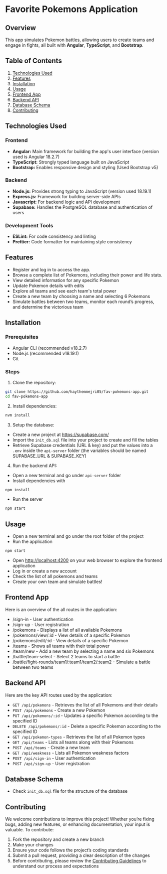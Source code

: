 # Favorite Pokemons Application

## Overview

This app simulates Pokemon battles, allowing users to create teams and engage in fights, all built with **Angular**, **TypeScript**, and **Bootstrap**.

## Table of Contents

1. [Technologies Used](#technologies-used)
2. [Features](#features)
3. [Installation](#installation)
4. [Usage](#usage)
5. [Frontend App](#frontend-app)
6. [Backend API](#backend-api)
7. [Database Schema](#database-schema)
8. [Contributing](#contributing)

## Technologies Used

### Frontend

- **Angular:** Main framework for building the app's user interface (version used is Angular 18.2.7)
- **TypeScript:** Strongly typed language built on JavaScript
- **Bootstrap:** Enables responsive design and styling (Used Bootstrap v5)

### Backend

- **Node.js:** Provides strong typing to JavaScript (version used 18.19.1)
- **Express.js:** Framework for building server-side APIs
- **Javascript:** For backend logic and API development
- **Supabase:** Handles the PostgreSQL database and authentication of users

### Development Tools

- **ESLint:** For code consistency and linting
- **Prettier:** Code formatter for maintaining style consistency

## Features

- Register and log in to access the app.
- Browse a complete list of Pokemons, including their power and life stats.
- View detailed information for any specific Pokemon
- Update Pokemon details with edits
- Explore all teams and see each team's total power
- Create a new team by choosing a name and selecting 6 Pokemons
- Simulate battles between two teams, monitor each round’s progress, and determine the victorious team

## Installation

### Prerequisites

- Angular CLI (recommended  v18.2.7)
- Node.js (recommended v18.19.1)
- Git

### Steps

1. Clone the repository:

```bash
git clone https://github.com/haythemmejri05/fav-pokemons-app.git
cd fav-pokemons-app
```

2. Install dependencies:

```bash
nvm install
```

3. Setup the database:

- Create a new project at https://supabase.com/
- Import the `init_db.sql` file into your project to create and fill the tables
- Retrieve Supabase credentials (URL & key) and put the values into a `.env` inside the `api-server` folder (the variables should be named SUPABASE_URL & SUPABASE_KEY)

4. Run the backend API:

- Open a new terminal and go under `api-server` folder
- Install dependencies with

```bash
npm install
```

- Run the server

```bash
npm start
```

## Usage

- Open a new terminal and go under the root folder of the project
- Run the application

```bash
npm start
```

- Open [http://localhost:4200](http://localhost:4200) on your web browser to explore the frontend application
- Log in or create a new account
- Check the list of all pokemons and teams
- Create your own team and simulate battles!

## Frontend App

Here is an overview of the all routes in the application:

- /sign-in - User authentication
- /sign-up - User registration
- /pokemons - Displays a list of all available Pokemons
- /pokemons/view/:id - View details of a specific Pokemon
- /pokemons/edit/:id - View details of a specific Pokemon
- /teams - Shows all teams with their total power
- /team/new - Add a new team by selecting a name and six Pokemons
- /battle/team-select - Select 2 teams to start a battle
- /battle/fight-rounds/team1/:team1/team2/:team2 - Simulate a battle between two teams

## Backend API

Here are the key API routes used by the application:

- `GET /api/pokemons` - Retrieves the list of all Pokemons and their details
- `POST /api/pokemons` - Create a new Pokemon
- `PUT /api/pokemons/:id` - Updates a specific Pokemon according to the specified ID
- `DELETE /api/pokemons/:id` - Delete a specific Pokemon according to the specified ID
- `GET /api/pokemon-types` - Retrieves the list of all Pokemon types
- `GET /api/teams` - Lists all teams along with their Pokemons
- `POST /api/teams` - Create a new team
- `GET /api/weakness` - Lists all Pokemon weakness factors
- `POST /api/sign-in` - User authentication
- `POST /api/sign-up` - User registration

## Database Schema

- Check `init_db.sql` file for the structure of the database

## Contributing

We welcome contributions to improve this project! Whether you’re fixing bugs, adding new features, or enhancing documentation, your input is valuable. To contribute:

1. Fork the repository and create a new branch
2. Make your changes
3. Ensure your code follows the project’s coding standards
4. Submit a pull request, providing a clear description of the changes
5. Before contributing, please review the [Contributing Guidelines](./CONTRIBUTING.md) to understand our process and expectations
